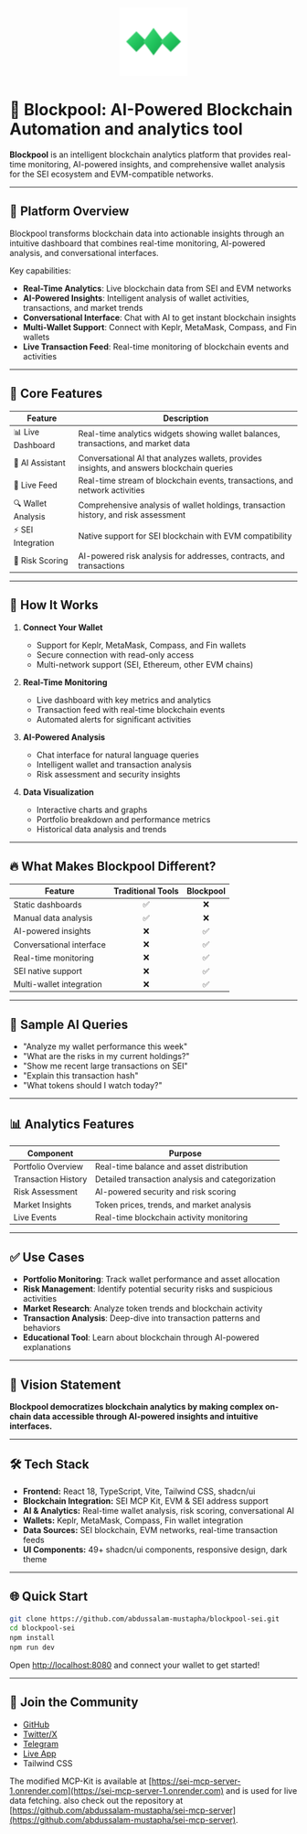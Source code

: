 <p align="center">
  <img src="public/blockpool-logo.svg" alt="Blockpool Logo" width="120"/>
</p>

# 🔷 Blockpool: AI-Powered Blockchain Automation and analytics tool

**Blockpool** is an intelligent blockchain analytics platform that provides real-time monitoring, AI-powered insights, and comprehensive wallet analysis for the SEI ecosystem and EVM-compatible networks.

---

## 🚀 Platform Overview

Blockpool transforms blockchain data into actionable insights through an intuitive dashboard that combines real-time monitoring, AI-powered analysis, and conversational interfaces.

Key capabilities:
- **Real-Time Analytics**: Live blockchain data from SEI and EVM networks
- **AI-Powered Insights**: Intelligent analysis of wallet activities, transactions, and market trends
- **Conversational Interface**: Chat with AI to get instant blockchain insights
- **Multi-Wallet Support**: Connect with Keplr, MetaMask, Compass, and Fin wallets
- **Live Transaction Feed**: Real-time monitoring of blockchain events and activities

---

## 🧠 Core Features

| Feature                  | Description                                                                                 |
|--------------------------|---------------------------------------------------------------------------------------------|
| 📊 Live Dashboard        | Real-time analytics widgets showing wallet balances, transactions, and market data         |
| 🤖 AI Assistant          | Conversational AI that analyzes wallets, provides insights, and answers blockchain queries |
| 📡 Live Feed             | Real-time stream of blockchain events, transactions, and network activities                |
| 🔍 Wallet Analysis       | Comprehensive analysis of wallet holdings, transaction history, and risk assessment        |
| ⚡ SEI Integration        | Native support for SEI blockchain with EVM compatibility                                   |
| 🎯 Risk Scoring          | AI-powered risk analysis for addresses, contracts, and transactions                        |

---

## 🔧 How It Works

1. **Connect Your Wallet**
   - Support for Keplr, MetaMask, Compass, and Fin wallets
   - Secure connection with read-only access
   - Multi-network support (SEI, Ethereum, other EVM chains)

2. **Real-Time Monitoring**
   - Live dashboard with key metrics and analytics
   - Transaction feed with real-time blockchain events
   - Automated alerts for significant activities

3. **AI-Powered Analysis**
   - Chat interface for natural language queries
   - Intelligent wallet and transaction analysis
   - Risk assessment and security insights

4. **Data Visualization**
   - Interactive charts and graphs
   - Portfolio breakdown and performance metrics
   - Historical data analysis and trends

---

## 🔥 What Makes Blockpool Different?

| Feature                 | Traditional Tools | Blockpool |
|-------------------------|:-----------------:|:---------:|
| Static dashboards       |        ✅         |     ❌     |
| Manual data analysis    |        ✅         |     ❌     |
| AI-powered insights     |        ❌         |     ✅     |
| Conversational interface|        ❌         |     ✅     |
| Real-time monitoring    |        ❌         |     ✅     |
| SEI native support      |        ❌         |     ✅     |
| Multi-wallet integration|        ❌         |     ✅     |

---

## 💬 Sample AI Queries

- "Analyze my wallet performance this week"
- "What are the risks in my current holdings?"
- "Show me recent large transactions on SEI"
- "Explain this transaction hash"
- "What tokens should I watch today?"

---

## 📊 Analytics Features

| Component           | Purpose                                        |
|---------------------|------------------------------------------------|
| Portfolio Overview  | Real-time balance and asset distribution      |
| Transaction History | Detailed transaction analysis and categorization|
| Risk Assessment     | AI-powered security and risk scoring          |
| Market Insights     | Token prices, trends, and market analysis     |
| Live Events         | Real-time blockchain activity monitoring      |

---

## ✅ Use Cases

- **Portfolio Monitoring**: Track wallet performance and asset allocation
- **Risk Management**: Identify potential security risks and suspicious activities
- **Market Research**: Analyze token trends and blockchain activity
- **Transaction Analysis**: Deep-dive into transaction patterns and behaviors
- **Educational Tool**: Learn about blockchain through AI-powered explanations

---

## 🧩 Vision Statement

**Blockpool democratizes blockchain analytics by making complex on-chain data accessible through AI-powered insights and intuitive interfaces.**

---

## 🛠️ Tech Stack

- **Frontend:** React 18, TypeScript, Vite, Tailwind CSS, shadcn/ui
- **Blockchain Integration:** SEI MCP Kit, EVM & SEI address support
- **AI & Analytics:** Real-time wallet analysis, risk scoring, conversational AI
- **Wallets:** Keplr, MetaMask, Compass, Fin wallet integration
- **Data Sources:** SEI blockchain, EVM networks, real-time transaction feeds
- **UI Components:** 49+ shadcn/ui components, responsive design, dark theme

---

## 🌐 Quick Start

```bash
git clone https://github.com/abdussalam-mustapha/blockpool-sei.git
cd blockpool-sei
npm install
npm run dev
```

Open [http://localhost:8080](http://localhost:8080) and connect your wallet to get started!

---

## 🤝 Join the Community

- [GitHub](https://github.com/abdussalam-mustapha/blockpool-sei)
- [Twitter/X](https://x.com/blockpoolHQ)
- [Telegram](https://t.me/+xp5fkmRwMYplOTM0)
- [Live App](https://blockpool-sei.vercel.app)
- Tailwind CSS

The modified MCP-Kit is available at [https://sei-mcp-server-1.onrender.com](https://sei-mcp-server-1.onrender.com) and is used for live data fetching. also check out the repository at [https://github.com/abdussalam-mustapha/sei-mcp-server](https://github.com/abdussalam-mustapha/sei-mcp-server).
